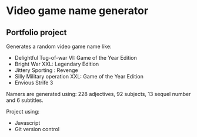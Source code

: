# Video game name generator
## Portfolio project
Generates a random video game name like:
  * Delightful Tug-of-war VI: Game of the Year Edition
  * Bright War XXL: Legendary Edition
  * Jittery Sporting : Revenge
  * Silly Military operation XXL: Game of the Year Edition
  * Envious Strife 3


Namers are generated using: 228 adjectives, 92 subjects, 13 sequel number and 6 subtitles.

Project using:

  + Javascript
  + Git version control
